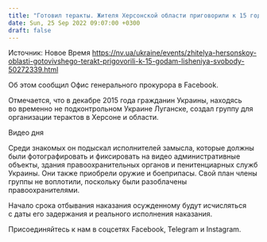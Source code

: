 ```yaml
---
title: "Готовил теракты. Жителя Херсонской области приговорили к 15 годам лишения свободы"
date: Sun, 25 Sep 2022 09:07:00 +0300
draft: false
---
```

Источник: Новое Время https://nv.ua/ukraine/events/zhitelya-hersonskoy-oblasti-gotovivshego-terakt-prigovorili-k-15-godam-lisheniya-svobody-50272339.html


Об этом сообщил Офис генерального прокурора в Facebook.

Отмечается, что в декабре 2015 года гражданин Украины, находясь во временно не подконтрольном Украине Луганске, создал группу для организации терактов в Херсоне и области.

 Видео дня   

Среди знакомых он подыскал исполнителей замысла, которые должны были фотографировать и фиксировать на видео административные объекты, здания правоохранительных органов и пенитенциарных служб Украины. Они также приобрели оружие и боеприпасы. Свой план члены группы не воплотили, поскольку были разоблачены правоохранителями.

Начало срока отбывания наказания осужденному будут исчисляться с даты его задержания и реального исполнения наказания.

Присоединяйтесь к нам в соцсетях Facebook, Telegram и Instagram.
